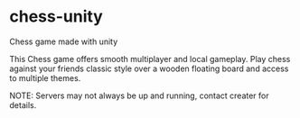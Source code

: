 # chess-unity
Chess game made with unity

This Chess game offers smooth multiplayer and local gameplay. Play chess against your friends classic style over a wooden floating board and access to multiple themes. 

NOTE: Servers may not always be up and running, contact creater for details. 
